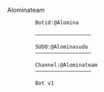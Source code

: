 Alominateam

             Botid:@Alomina

             ——————————————————

             SUDO:@Alominasudo
             ——————————————————

             Channel:@Alominateam
             ——————————————————

             Bot v1
